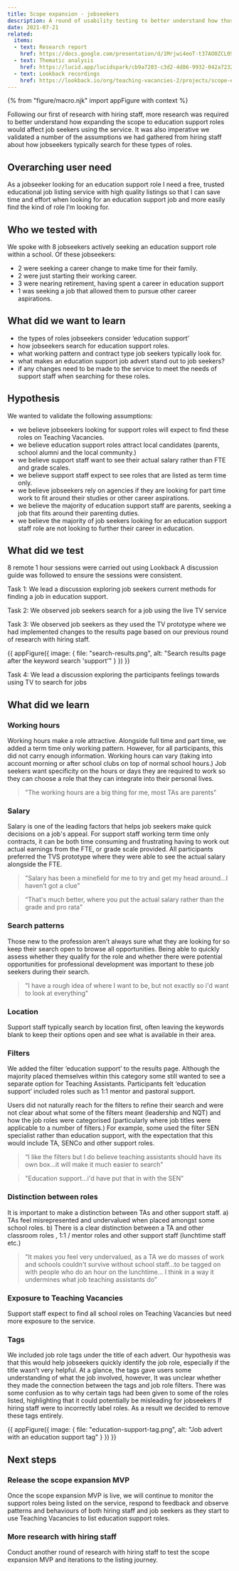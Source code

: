 ```yaml
---
title: Scope expansion - jobseekers
description: A round of usability testing to better understand how those looking for a job in education support search for jobs.
date: 2021-07-21
related:
  items:
  - text: Research report
    href: https://docs.google.com/presentation/d/1Mrjwi4eoT-t37AO0ZCL0SA6Rto_Atc3QjjF_y4L2uyU/edit#slide=id.gdd98bfbeb2_0_792
  - text: Thematic analysis
    href: https://lucid.app/lucidspark/cb9a7203-c3d2-4d86-9932-042a723265b5/edit#
  - text: Lookback recordings
    href: https://lookback.io/org/teaching-vacancies-2/projects/scope-expansion/rounds#round-5621505
---
```


{% from "figure/macro.njk" import appFigure with context %}

Following our first of research with hiring staff, more research was required to better understand how expanding the scope to education support roles would affect  job seekers using the service. It was also imperative we validated a number of the assumptions we had gathered from hiring staff about how jobseekers typically search for these types of roles.  

## Overarching user need

As a jobseeker looking for an education support role I need a free, trusted educational job listing service with high quality listings so that I can save time and effort when looking for an education support job and more easily find the kind of role I’m looking for.

## Who we tested with

We spoke with 8 jobseekers actively seeking an education support role within a school. Of these jobseekers:
* 2 were seeking a career change to make time for their family.
* 2 were just starting their working career.
* 3 were nearing retirement, having spent a career in education support
* 1 was seeking a job that allowed them to pursue other career aspirations.


## What did we want to learn

* the types of roles jobseekers consider ‘education support’
* how jobseekers search for education support roles.
* what working pattern and contract type job seekers typically look for.
* what makes an education support job advert stand out to job seekers?
* if any changes need to be made to the service to meet the needs of support staff when searching for these roles.


## Hypothesis

We wanted to validate the following assumptions:
* we believe jobseekers looking for support roles will expect to find these roles on Teaching Vacancies.
* we believe education support roles attract local candidates  (parents, school alumni and the local community.)
* we believe support staff want to see their actual salary rather than FTE and grade scales.
* we believe support staff expect to see roles that are listed as term time only.
* we believe jobseekers rely on agencies if they are looking for part time work to fit around their studies or other career aspirations.
* we believe the majority of education support staff are parents, seeking a job that fits around their parenting duties.
* we believe the majority of job seekers looking for an education support staff role are not looking to further their career in education.

## What did we test

8 remote 1 hour sessions were carried out using Lookback
A discussion guide was followed to ensure the sessions were consistent.

Task 1: We lead a discussion exploring job seekers current methods for finding a job in education support.

Task 2: We observed job seekers search for a job using the  live TV service

Task 3: We observed job seekers as they used the TV prototype where we had implemented changes to the results page based on our previous round of research with hiring staff.

{{ appFigure({
  image: {
    file: "search-results.png",
    alt: "Search results page after the keyword search 'support'"
  }
}) }}

Task 4: We lead a discussion exploring the participants feelings towards using TV to search for jobs

## What did we learn

### Working hours

Working hours make a role attractive. Alongside full time and part time, we added a term time only working pattern. However, for all participants, this did not carry enough information. Working hours can vary (taking into account morning or after school clubs on top of normal school hours.) Job seekers want specificity on the hours or days they are required to work so they can choose a role that they can integrate into their personal lives.

> "The working hours are a big thing for me, most TAs are parents"

### Salary

Salary is one of the leading factors that helps job seekers make quick decisions on a job's appeal. For support staff working term time only contracts, it can be both time consuming and frustrating having to work out actual earnings from the FTE, or grade scale provided. All participants preferred the TVS prototype where they were able to see the actual salary alongside the FTE.

> "Salary has been a minefield for me to try and get my head around...I haven’t got a clue”

> “That's much better, where you put the actual salary rather than the grade and pro rata"

### Search patterns

Those new to the profession aren’t always sure what they are looking for so keep their search open to browse all opportunities. Being able to quickly assess whether they qualify for the role and whether there were potential opportunities for professional development was important to these job seekers during their search.

> "I have a rough idea of where I want to be, but not exactly so i'd want to look at everything"

### Location

Support staff typically search by location first, often leaving the keywords blank to keep their options open and see what is available in their area.

### Filters

We added the filter ‘education support’ to the results page. Although the majority placed themselves within this category some still wanted to see a separate option for Teaching Assistants. Participants felt ‘education support’ included roles such as 1:1 mentor and pastoral support.

Users did not naturally reach for the filters to refine their search and were not clear about what some of the filters meant (leadership and NQT) and how the job roles were categorised (particularly where job titles were applicable to a number of filters.) For example, some used the filter SEN specialist rather than education support, with the expectation that this would include TA, SENCo and other support roles.

> “I like the filters but I do believe teaching assistants should have its own box...it will make it much easier to search"

> "Education support...i'd have put that in with the SEN"

### Distinction between roles

It is important to make a distinction between TAs and other support staff.
a) TAs feel misrepresented and undervalued when placed amongst some school roles.
b) There is a clear distinction between a TA  and other classroom roles , 1:1 / mentor roles and other support staff (lunchtime staff etc.)

> "It makes you feel very undervalued, as a TA we do masses of work and schools couldn't survive without school staff...to be tagged on with people who do an hour on the lunchtime... I think in a way it undermines what job teaching assistants do"

### Exposure to Teaching Vacancies

Support staff expect to find all school roles on Teaching Vacancies but need more exposure to the service.

### Tags

We included job role tags under the title of each advert. Our hypothesis was that this would help jobseekers quickly identify the job role, especially if the title wasn’t very helpful. At a glance, the tags gave users some understanding of what the job involved, however, It was unclear whether they made the connection between the tags and job role filters. There was some confusion as to why certain tags had been given to some of the roles listed, highlighting that it could potentially be misleading for jobseekers If hiring staff were to incorrectly label roles. As a result we decided to remove these tags entirely.

{{ appFigure({
  image: {
    file: "education-support-tag.png",
    alt: "Job advert with an education support tag"
  }
}) }}

## Next steps

### Release the scope expansion MVP

Once the scope expansion MVP is live, we will continue to monitor the support roles being listed on the service, respond to feedback and observe patterns and behaviours of both hiring staff and job seekers as they start to use Teaching Vacancies to list education support roles.

### More research with hiring staff

Conduct another round of research with hiring staff to test the scope expansion MVP and iterations to the listing journey.
